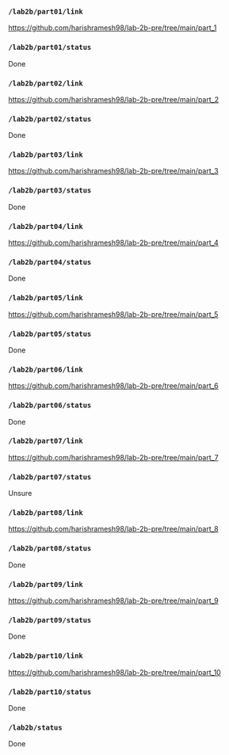 ### `/lab2b/part01/link`
https://github.com/harishramesh98/lab-2b-pre/tree/main/part_1
### `/lab2b/part01/status`
Done
### `/lab2b/part02/link`
https://github.com/harishramesh98/lab-2b-pre/tree/main/part_2
### `/lab2b/part02/status`
Done
### `/lab2b/part03/link`
https://github.com/harishramesh98/lab-2b-pre/tree/main/part_3
### `/lab2b/part03/status`
Done
### `/lab2b/part04/link`
https://github.com/harishramesh98/lab-2b-pre/tree/main/part_4
### `/lab2b/part04/status`
Done
### `/lab2b/part05/link`
https://github.com/harishramesh98/lab-2b-pre/tree/main/part_5
### `/lab2b/part05/status`
Done
### `/lab2b/part06/link`
https://github.com/harishramesh98/lab-2b-pre/tree/main/part_6
### `/lab2b/part06/status`
Done
### `/lab2b/part07/link`
https://github.com/harishramesh98/lab-2b-pre/tree/main/part_7
### `/lab2b/part07/status`
Unsure
### `/lab2b/part08/link`
https://github.com/harishramesh98/lab-2b-pre/tree/main/part_8
### `/lab2b/part08/status`
Done
### `/lab2b/part09/link`
https://github.com/harishramesh98/lab-2b-pre/tree/main/part_9
### `/lab2b/part09/status`
Done
### `/lab2b/part10/link`
https://github.com/harishramesh98/lab-2b-pre/tree/main/part_10
### `/lab2b/part10/status`
Done
### `/lab2b/status`
Done
